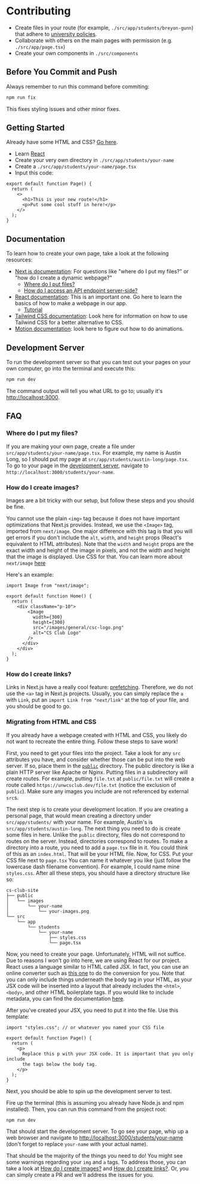 # Contributing

- Create files in your route (for example, `./src/app/students/breyon-gunn`)
  that adhere to [university
  policies](https://www.unwsp.edu/about-us/christian-values/declaration-of-christian-community/).
- Collaborate with others on the main pages with permission (e.g.
  `./src/app/page.tsx`)
- Create your own components in `./src/components`

## Before You Commit and Push

Always remember to run this command before commiting:

```bash
npm run fix
```

This fixes styling issues and other minor fixes.

## Getting Started

Already have some HTML and CSS? [Go here](#migrating-from-html-and-css).

- Learn [React](https://react.dev)
- Create your very own directory in `./src/app/students/your-name`
- Create a `./src/app/students/your-name/page.tsx`
- Input this code:

```tsx
export default function Page() {
  return (
    <>
      <h1>This is your new route!</h1>
      <p>Put some cool stuff in here!</p>
    </>
  );
}
```

## Documentation

To learn how to create your own page, take a look at the following resources:

- [Next.js documentation](https://nextjs.org/docs): For questions like "where
  do I put my files?" or "how do I create a dynamic webpage?"
  - [Where do I put
    files?](https://nextjs.org/docs/app/getting-started/layouts-and-pages)
  - [How do I access an API endpoint
    server-side?](https://nextjs.org/docs/app/building-your-application/data-fetching/fetching)
- [React documentation](https://react.dev/reference/react): This is an
  important one. Go here to learn the basics of how to make a webpage in our
  app.
  - [Tutorial](https://react.dev/reference/react)
- [Tailwind CSS
  documentation](https://tailwindcss.com/docs/styling-with-utility-classes):
  Look here for information on how to use Tailwind CSS for a better alternative
  to CSS.
- [Motion documentation](https://motion.dev/docs/react-quick-start): look here
  to figure out how to do animations.

## Development Server

To run the development server so that you can test out your pages on your own
computer, go into the terminal and execute this:

```bash
npm run dev
```

The command output will tell you what URL to go to; usually it's
<http://localhost:3000>.

## FAQ

### Where do I put my files?

If you are making your own page, create a file under
`src/app/students/your-name/page.tsx`. For example, my name is Austin Long, so
I should put my page at `src/app/students/austin-long/page.tsx`. To go to your
page in the [development server](#development-server), navigate to
`http://localhost:3000/students/your-name`.

### How do I create images?

Images are a bit tricky with our setup, but follow these steps and you should
be fine.

You cannot use the plain `<img>` tag because it does not have important
optimizations that Next.js provides. Instead, we use the `<Image>` tag,
imported from `next/image`. One major difference with this tag is that you will
get errors if you don't include the `alt`, `width`, and `height` props (React's
equivalent to HTML attributes). Note that the `width` and `height` props are
the exact width and height of the image in pixels, and not the width and height
that the image is displayed. Use CSS for that. You can learn more about
`next/image`
[here](https://nextjs.org/docs/pages/api-reference/components/image)

Here's an example:

```tsx
import Image from "next/image";

export default function Home() {
  return (
    <div className="p-10">
        <Image
          width={300}
          height={300}
          src="/images/general/csc-logo.png"
          alt="CS Club Logo"
        />
      </div>
    </div>
  );
}
```

### How do I create links?

Links in Next.js have a really cool feature:
[prefetching](https://nextjs.org/docs/app/building-your-application/routing/linking-and-navigating#2-prefetching).
Therefore, we do not use the `<a>` tag in Next.js projects. Usually, you can
simply replace the `a` with `Link`, put an `import Link from "next/link"` at
the top of your file, and you should be good to go.

### Migrating from HTML and CSS

If you already have a webpage created with HTML and CSS, you likely do not want
to recreate the entire thing. Follow these steps to save work!

First, you need to get your files into the project. Take a look for any `src`
attributes you have, and consider whether those can be put into the web server.
If so, place them in the [`public`](public) directory. The public directory is
like a plain HTTP server like Apache or Nginx. Putting files in a subdirectory
will create routes. For example, putting `file.txt` at `public/file.txt` will
create a route called `https://unwcsclub.dev/file.txt` (notice the exclusion of
`public`). Make sure any images you include are not referenced by external
`src`s.

The next step is to create your development location. If you are creating a
personal page, that would mean creating a directory under `src/app/students/`
with your name. For example, Austin's is `src/app/students/austin-long`. The
next thing you need to do is create some files in here. Unlike the `public`
directory, files do not correspond to routes on the server. Instead,
directories correspond to routes. To make a directory into a route, you need to
add a `page.tsx` file in it. You could think of this as an `index.html`. That
will be your HTML file. Now, for CSS. Put your CSS file next to `page.tsx` You
can name it whatever you like (just follow the lowercase dash filename
convention). For example, I could name mine `styles.css`. After all these
steps, you should have a directory structure like so:

```tree
cs-club-site
├── public
│   └── images
│       └── your-name
│           └── your-images.png
└── src
    └── app
        └── students
            └── your-name
                ├── styles.css
                └── page.tsx
```

Now, you need to create your page. Unfortunately, HTML will not suffice. Due to
reasons I won't go into here, we are using React for our project. React uses a
language similar to HTML called JSX. In fact, you can use an online converter
such as [this one](https://transform.tools/html-to-jsx) to do the conversion
for you. Note that you can only include things underneath the body tag in your
HTML, as your JSX code will be inserted into a layout that already includes the
`<html>`, `<body>`, and other HTML boilerplate tags. If you would like to
include metadata, you can find the documentation
[here](https://nextjs.org/docs/app/building-your-application/optimizing/metadata).

After you've created your JSX, you need to put it into the file. Use this
template:

```tsx
import "styles.css"; // or whatever you named your CSS file

export default function Page() {
  return (
    <p>
      Replace this p with your JSX code. It is important that you only include
      the tags below the body tag.
    </p>
  );
}
```

Next, you should be able to spin up the development server to test.

Fire up the terminal (this is assuming you already have Node.js and npm
installed). Then, you can run this command from the project root:

```bash
npm run dev
```

That should start the development server. To go see your page, whip up a web
browser and navigate to <http://localhost:3000/students/your-name> (don't
forget to replace `your-name` with your actual name).

That should be the majority of the things you need to do! You might see some
warnings regarding your `img` and `a` tags. To address those, you can take a
look at [How do I create images?](#how-do-i-create-images%3F) and [How do I
create links?](#how-do-i-create-links%3F). Or, you can simply create a PR and
we'll address the issues for you.
